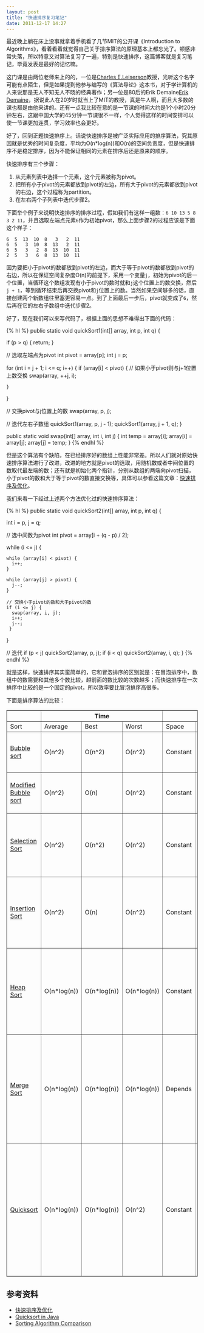 ```yaml
---
layout: post
title: "快速排序复习笔记"
date: 2011-12-17 14:27
---
```

最近晚上躺在床上没事就拿着手机看了几节MIT的公开课《Introduction to Algorithms》，看着看着就觉得自己关于排序算法的原理基本上都忘光了。顿感非常失落，所以特意又对算法复习了一遍，特别是快速排序，这篇博客就是复习笔记，毕竟发表是最好的记忆嘛。

这门课是由两位老师来上的的，一位是[Charles E.Leiserson](http://people.csail.mit.edu/cel/ "Charles E.Leiserson")教授，光听这个名字可能有点陌生，但是如果提到他参与编写的《算法导论》这本书，对于学计算机的人来说那是无人不知无人不晓的经典著作；另一位是80后的Erik Demaine[Erik Demaine](http://www.csail.mit.edu/user/666 "Erik Demaine")，据说此人在20岁时就当上了MIT的教授，真是牛人啊，而且大多数的课也都是由他来讲的。还有一点我比较在意的是一节课的时间大约是1个小时20分钟左右，这跟中国大学的45分钟一节课很不一样，个人觉得这样的时间安排可以使一节课更加连贯，学习效率也会更好。

好了，回到正题快速排序上。话说快速排序是被广泛实际应用的排序算法，究其原因就是优秀的时间复杂度，平均为O(n*log(n))和O(n)的空间负责度，但是快速排序不是稳定排序，因为不能保证相同的元素在排序后还是原来的顺序。

快速排序有三个步骤：

1. 从元素列表中选择一个元素，这个元素被称为pivot。
2. 把所有小于pivot的元素都放到pivot的左边，所有大于pivot的元素都放到pivot的右边，这个过程称为partition。
3. 在左右两个子列表中迭代步骤2。

下面举个例子来说明快速排序的排序过程，假如我们有这样一组数：`6 10 13 5 8 3 2 11`，并且选取左端点元素`6`作为初始pivot，那么上面步骤2的过程应该是下面这个样子：

    6  5  13  10  8   3   2  11  
    6  5   3  10  8  13   2  11  
    6  5   3   2  8  13  10  11  
    2  5   3   6  8  13  10  11

因为要把小于pivot的数都放到pivot的左边，而大于等于pivot的数都放到pivot的右边，所以在保证空间复杂度O(n)的前提下，采用一个变量`j`，初始为pivot的后一个位置，当循环这个数组发现有小于pivot的数时就和`j`这个位置上的数交换，然后`j + 1`，等到循环结束后再交换pivot和`j`位置上的数。当然如果空间够多的话，直接创建两个新数组往里塞更容易一点。到了上面最后一步后，pivot就变成了`6`，然后再在它的左右子数组中迭代步骤2。

好了，现在我们可以来写代码了，根据上面的思想不难得出下面的代码：

{% hl %}
public static void quickSort1(int[] array, int p, int q) {

  if (p > q) {
    return;
  }

  // 选取左端点为pivot
  int pivot = array[p];
  int j = p;

  for (int i = j + 1; i <= q; i++) {
    if (array[i] < pivot) {
      // 如果小于pivot则与j+1位置上数交换
      swap(array, ++j, i);

    }
}

  // 交换pivot与j位置上的数
  swap(array, p, j);

  // 迭代左右子数组
  quickSort1(array, p, j - 1);
  quickSort1(array, j + 1, q);
}

public static void swap(int[] array, int i, int j) {
  int temp = array[i];
  array[i] = array[j];
  array[j] = temp;
}
{% endhl %}

但是这个算法有个缺陷，在已经排序好的数组上性能非常差。所以人们就对原始快速排序算法进行了改进，改进的地方就是pivot的选取，用随机数或者中间位置的数取代最左端的数；还有就是初始化两个指针，分别从数组的两端向pivot扫描，小于pivot的数和大于等于pivot的数直接交换等，具体可以参看这篇文章：[快速排序及优化](http://www.blogjava.net/killme2008/archive/2010/09/08/quicksort_optimized.html "快速排序及优化")。

我们来看一下经过上述两个方法优化过的快速排序算法：

{% hl %}
public static void quickSort2(int[] array, int p, int q) {

  int i = p, j = q;
		
  // 选中间数为pivot
  int pivot = array[i + (q - p) / 2];

  while (i <= j) {
			
    while (array[i] < pivot) {
      i++;
    }
			
    while (array[j] > pivot) {
      j--;
    }

    // 交换小于pivot的数和大于pivot的数
    if (i <= j) {
      swap(array, i, j);
      i++;
      j--;
	 }
  }
		
  // 迭代
  if (p < j)
    quickSort2(array, p, j);
  if (i < q)
    quickSort2(array, i, q);
}
{% endhl %}

就是这样，快速排序其实蛮简单的，它和冒泡排序的区别就是：在冒泡排序中，数组中的数需要和其他多个数比较，越前面的数比较的次数越多；而快速排序在一次排序中比较的是一个固定的pivot，所以效率要比冒泡排序高很多。

下面是排序算法的比较：

<table border="1">
<tbody><tr>
<th></th>
        <th colspan="3">Time</th>
        <th colspan="4"></th>
    </tr>
<tr>
<td>Sort</td>
        <td>Average</td>
        <td>Best</td>
        <td>Worst</td>
        <td>Space</td>
        <td>Stability</td>
        <td>Remarks</td>
    </tr>
<tr>
<td><a href="http://www.cprogramming.com/tutorial/computersciencetheory/sorting1.html">Bubble
                sort</a></td>
        <td>O(n^2)</td>
        <td>O(n^2)</td>
        <td>O(n^2)</td>
        <td>Constant</td>
        <td>Stable</td>
        <td>Always use a modified bubble sort</td>
    </tr>
<tr>
<td><a href="http://www.cprogramming.com/tutorial/computersciencetheory/sorting1.html">Modified
                Bubble sort</a></td>
        <td>O(n^2)</td>
        <td>O(n)</td>
        <td>O(n^2)</td>
        <td>Constant</td>
        <td>Stable</td>
        <td>Stops after reaching a sorted array</td>
    </tr>
<tr>
<td><a href="http://www.cprogramming.com/tutorial/computersciencetheory/sorting2.html">Selection
                Sort</a></td>
        <td>O(n^2)</td>
        <td>O(n^2)</td>
        <td>O(n^2)</td>
        <td>Constant</td>
        <td>Stable</td>
        <td>Even a perfectly sorted input requires scanning the entire array</td>
    </tr>
<tr>
<td><a href="http://www.cprogramming.com/tutorial/computersciencetheory/sorting2.html">Insertion
                Sort</a></td>
        <td>O(n^2)</td>
        <td>O(n)</td>
        <td>O(n^2)</td>
        <td>Constant</td>
        <td>Stable</td>
        <td>In the best case (already sorted), every insert requires constant time</td>
    </tr>
<tr>
<td><a href="http://www.cprogramming.com/tutorial/computersciencetheory/heapsort.html">Heap
                Sort</a></td>
        <td>O(n*log(n))</td>
        <td>O(n*log(n))</td>
        <td>O(n*log(n))</td>
        <td>Constant</td>
        <td>Instable</td>
        <td>By using input array as storage for the heap, it is possible to
            achieve constant space</td>
    </tr>
<tr>
<td><a href="http://www.cprogramming.com/tutorial/computersciencetheory/mergesort.html">Merge
                Sort</a></td>
        <td>O(n*log(n))</td>
        <td>O(n*log(n))</td>
        <td>O(n*log(n))</td>
        <td>Depends</td>
        <td>Stable</td>
        <td>On arrays, merge sort requires O(n) space; on linked lists, merge
       sort requires constant space</td>
    </tr>
<tr>
<td><a href="http://www.cprogramming.com/tutorial/computersciencetheory/quicksort.html">Quicksort</a></td>
        <td>O(n*log(n))</td>
        <td>O(n*log(n))</td>
        <td>O(n^2)</td>
        <td>Constant</td>
        <td>Stable</td>
        <td>Randomly picking a pivot value (or shuffling the array prior to
            sorting) can help avoid worst case scenarios such as a perfectly
            sorted array.</td>
    </tr>
</tbody></table>

## 参考资料

* [快速排序及优化](http://www.blogjava.net/killme2008/archive/2010/09/08/quicksort_optimized.html "快速排序及优化")  
* [Quicksort in Java](http://www.vogella.de/articles/JavaAlgorithmsQuicksort/article.html "Quicksort in Java")  
* [Sorting Algorithm Comparison](http://www.cprogramming.com/tutorial/computersciencetheory/sortcomp.html "Sorting Algorithm Comparison")

